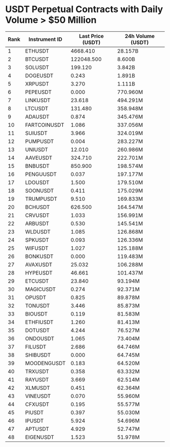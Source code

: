# USDT Perpetual Contracts with Daily Volume > $50 Million

| Rank | Instrument ID | Last Price (USDT) | 24h Volume (USDT) |
|------|---------------|-------------------|-------------------|
| 1 | ETHUSDT | 4668.410 | 28.157B |
| 2 | BTCUSDT | 122048.500 | 8.600B |
| 3 | SOLUSDT | 199.120 | 3.842B |
| 4 | DOGEUSDT | 0.243 | 1.891B |
| 5 | XRPUSDT | 3.270 | 1.111B |
| 6 | PEPEUSDT | 0.000 | 770.960M |
| 7 | LINKUSDT | 23.618 | 494.291M |
| 8 | LTCUSDT | 131.480 | 358.948M |
| 9 | ADAUSDT | 0.874 | 345.476M |
| 10 | FARTCOINUSDT | 1.086 | 337.056M |
| 11 | SUIUSDT | 3.966 | 324.019M |
| 12 | PUMPUSDT | 0.004 | 283.227M |
| 13 | UNIUSDT | 12.010 | 260.986M |
| 14 | AAVEUSDT | 324.710 | 222.701M |
| 15 | BNBUSDT | 850.900 | 198.574M |
| 16 | PENGUUSDT | 0.037 | 197.177M |
| 17 | LDOUSDT | 1.500 | 179.510M |
| 18 | SOONUSDT | 0.411 | 175.029M |
| 19 | TRUMPUSDT | 9.510 | 169.833M |
| 20 | BCHUSDT | 626.500 | 164.547M |
| 21 | CRVUSDT | 1.033 | 156.991M |
| 22 | ARBUSDT | 0.530 | 145.541M |
| 23 | WLDUSDT | 1.085 | 126.868M |
| 24 | SPKUSDT | 0.093 | 126.336M |
| 25 | WIFUSDT | 1.027 | 125.188M |
| 26 | BONKUSDT | 0.000 | 119.483M |
| 27 | AVAXUSDT | 25.032 | 106.288M |
| 28 | HYPEUSDT | 46.661 | 101.437M |
| 29 | ETCUSDT | 23.840 | 93.194M |
| 30 | MAGICUSDT | 0.274 | 92.371M |
| 31 | OPUSDT | 0.825 | 89.878M |
| 32 | TONUSDT | 3.446 | 85.873M |
| 33 | BIOUSDT | 0.119 | 81.583M |
| 34 | ETHFIUSDT | 1.260 | 81.413M |
| 35 | DOTUSDT | 4.244 | 76.527M |
| 36 | ONDOUSDT | 1.065 | 73.404M |
| 37 | FILUSDT | 2.686 | 64.746M |
| 38 | SHIBUSDT | 0.000 | 64.745M |
| 39 | MOODENGUSDT | 0.183 | 64.520M |
| 40 | TRXUSDT | 0.358 | 63.332M |
| 41 | RAYUSDT | 3.669 | 62.514M |
| 42 | XLMUSDT | 0.451 | 62.364M |
| 43 | VINEUSDT | 0.070 | 55.960M |
| 44 | CFXUSDT | 0.195 | 55.577M |
| 45 | PIUSDT | 0.397 | 55.030M |
| 46 | IPUSDT | 5.924 | 54.696M |
| 47 | APTUSDT | 4.929 | 52.747M |
| 48 | EIGENUSDT | 1.523 | 51.978M |
